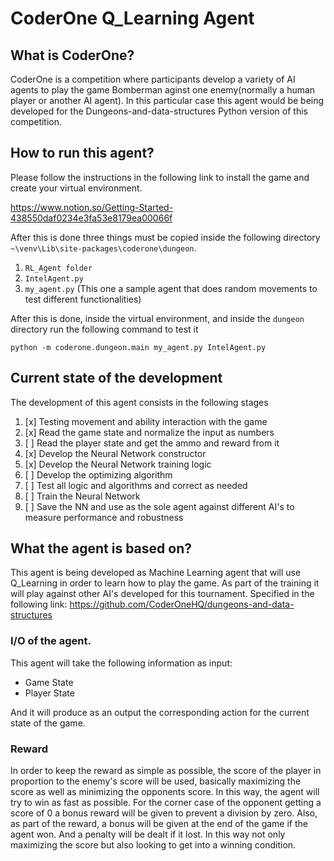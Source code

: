 # CoderOne Q_Learning Agent 
  
## What is CoderOne?

CoderOne is a competition where participants develop a variety of AI agents to play the game Bomberman aginst one enemy(normally a human player or another AI agent). In this particular case this agent would be being developed for the Dungeons-and-data-structures Python version of this competition. 

## How to run this agent?
 Please follow the instructions in the following link to install the game and create your virtual environment. 
 
 https://www.notion.so/Getting-Started-438550daf0234e3fa53e8179ea00066f
 
 After this is done three things must be copied inside the following directory `~\venv\Lib\site-packages\coderone\dungeon`. 
  1. `RL_Agent folder`
  2. `IntelAgent.py`
  3. `my_agent.py` (This one a sample agent that does random movements to test different functionalities)

After this is done, inside the virtual environment, and inside the `dungeon` directory run the following command to test it

`python -m coderone.dungeon.main my_agent.py IntelAgent.py`

## Current state of the development
The development of this agent consists in the following stages
 1. [x] Testing movement and ability interaction with the game 
 2. [x] Read the game state and normalize the input as numbers
 3. [ ] Read the player state and get the ammo and reward from it 
 4. [x] Develop the Neural Network constructor
 5. [x] Develop the Neural Network training logic
 6. [ ] Develop the optimizing algorithm
 7. [ ] Test all logic and algorithms and correct as needed 
 8. [ ] Train the Neural Network 
 9. [ ] Save the NN and use as the sole agent against different AI's to measure performance and robustness

## What the agent is based on?
This agent is being developed as Machine Learning agent that will use Q_Learning in order to learn how to play the game. As part of the training it will play against other AI's developed for this tournament. Specified in the following link: https://github.com/CoderOneHQ/dungeons-and-data-structures

### I/O of the agent. 
This agent will take the following information as input: 
 * Game State
 * Player State

And it will produce as an output the corresponding action for the current state of the game. 

### Reward
In order to keep the reward as simple as possible, the score of the player in proportion to the enemy's score will be used, basically maximizing the score as well as minimizing the opponents score. In this way, the agent will try to win as fast as possible. For the corner case of the opponent getting a score of 0 a bonus reward will be given to prevent a division by zero.
Also, as part of the reward, a bonus will be given at the end of the game if the agent won. And a penalty will be dealt if it lost. In this way not only maximizing the score but also looking to get into a winning condition. 
